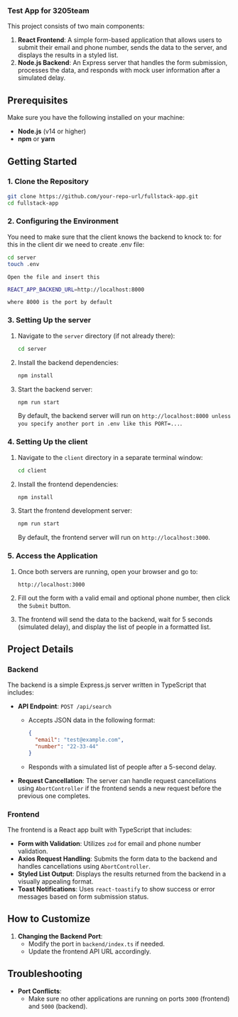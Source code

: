 ### Test App for 3205team

This project consists of two main components:
1. **React Frontend**: A simple form-based application that allows users to submit their email and phone number, sends the data to the server, and displays the results in a styled list.
2. **Node.js Backend**: An Express server that handles the form submission, processes the data, and responds with mock user information after a simulated delay.

## Prerequisites

Make sure you have the following installed on your machine:

- **Node.js** (v14 or higher)
- **npm** or **yarn**

## Getting Started

### 1. Clone the Repository

```bash
git clone https://github.com/your-repo-url/fullstack-app.git
cd fullstack-app
```

### 2. Configuring the Environment

You need to make sure that the client knows the backend to knock to: for this in the client dir we need to create .env file:

```bash
cd server
touch .env
```
    

    Open the file and insert this

```bash
REACT_APP_BACKEND_URL=http://localhost:8000
```

    where 8000 is the port by default

### 3. Setting Up the server

1. Navigate to the `server` directory (if not already there):

    ```bash
    cd server
    ```

2. Install the backend dependencies:

    ```bash
    npm install
    ```

3. Start the backend server:

    ```bash
    npm run start
    ```

   By default, the backend server will run on `http://localhost:8000 unless you specify another port in .env like this PORT=...`.


### 4. Setting Up the client

1. Navigate to the `client` directory in a separate terminal window:

    ```bash
    cd client
    ```

2. Install the frontend dependencies:

    ```bash
    npm install
    ```

3. Start the frontend development server:

    ```bash
    npm run start
    ```

   By default, the frontend server will run on `http://localhost:3000`.

### 5. Access the Application

1. Once both servers are running, open your browser and go to:

   ```
   http://localhost:3000
   ```

2. Fill out the form with a valid email and optional phone number, then click the `Submit` button.

3. The frontend will send the data to the backend, wait for 5 seconds (simulated delay), and display the list of people in a formatted list.

## Project Details

### Backend

The backend is a simple Express.js server written in TypeScript that includes:

- **API Endpoint**: `POST /api/search`
  - Accepts JSON data in the following format:

    ```json
    {
      "email": "test@example.com",
      "number": "22-33-44"
    }
    ```

  - Responds with a simulated list of people after a 5-second delay.

- **Request Cancellation**: The server can handle request cancellations using `AbortController` if the frontend sends a new request before the previous one completes.

### Frontend

The frontend is a React app built with TypeScript that includes:

- **Form with Validation**: Utilizes `zod` for email and phone number validation.
- **Axios Request Handling**: Submits the form data to the backend and handles cancellations using `AbortController`.
- **Styled List Output**: Displays the results returned from the backend in a visually appealing format.
- **Toast Notifications**: Uses `react-toastify` to show success or error messages based on form submission status.

## How to Customize

1. **Changing the Backend Port**:
   - Modify the port in `backend/index.ts` if needed.
   - Update the frontend API URL accordingly.


## Troubleshooting

- **Port Conflicts**:
  - Make sure no other applications are running on ports `3000` (frontend) and `5000` (backend).

